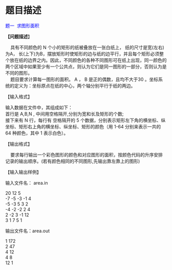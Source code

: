# 题目描述


<p class="MsoNormal">
<span style="color:#0000ff;"><span style="font-family:宋体;">题一</span><span lang="EN-US">  </span>求图形面积</span>
</p>
<p class="MsoNormal">
<span style="font-family:宋体;"><b>【问题描述</b>】</span>
</p>
<p class="MsoNormal">
    具有不同颜色的 N 个小的矩形的纸被叠放在一张白纸上， 纸的尺寸是宽(左右)为A， 长(上下)为B，摆放矩形时使矩形的边与纸的边平行，并且每个矩形必须整个放在纸的边界之内。因此，不同颜色的各种不同图形可在纸上出现，同一颜色的两个区域中如果至少有一个公共点，则认为它们是同一图形的一部分，否则认为是不同的图形。 <br/>
    题目要求计算每一图形的面积。 A ， B 是正的偶数，且均不大于30 。坐标系统的定义为：坐标原点在纸的中心，两个轴分别平行于纸的两边。
</p>
<p class="MsoNormal">
【输入格式】
</p>
<p class="MsoNormal">
输入数据在文件中，其组成如下： <br/>
首行是 A,B,N , 中间用空格隔开,分别为宽和长及矩形的个数;<br/>
接下来有 N 行，每行有 空格隔开的 5 个数据，分别表示矩形左下角的横坐标、纵坐标、矩形右上角的横坐标、纵坐标、矩形的颜色（用 1-64 分别来表示一共的 64 种颜色，其中 1 表示白色）。
</p>
<p class="MsoNormal">
<span lang="EN-US"><o:p></o:p></span>【输出格式】
</p>
<p class="MsoNormal">
<span lang="EN-US">    要求每行输出一个彩色图形的颜色和对应图形的面积，按颜色代码的升序安排记录的输出顺序。(若有<span lang="EN-US">颜色</span>相同的不同图形,先输出靠左靠上的图形) </span>
</p>
<p class="MsoNormal">
【输入输出样例】
</p>
<p class="MsoNormal">
输入文件名：<span class="SpellE"> area.in</span>
</p>
<p class="MsoNormal">
20 12 5 <br/>
-7 -5 -3 -1 4 <br/>
-5 -3 5 3 2 <br/>
-4 -2 -2 2 4 <br/>
2 -2 3 -1 12 <br/>
3 1 7 5 1
</p>
<p class="MsoNormal">
输出文件名：<span class="SpellE"><span lang="EN-US">area.out</span></span>
</p>
<p class="MsoNormal">
<span lang="EN-US">1 172 <br/>
2 47 <br/>
4 12 <br/>
4 8 <br/>
12 1 </span>
</p>
